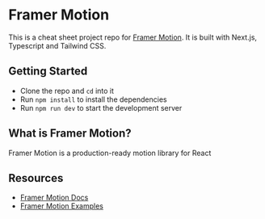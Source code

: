 # Framer Motion

This is a cheat sheet project repo for [Framer Motion](https://www.framer.com/motion/). It is built with Next.js, Typescript and Tailwind CSS.

## Getting Started

- Clone the repo and `cd` into it
- Run `npm install` to install the dependencies
- Run `npm run dev` to start the development server

## What is Framer Motion?

Framer Motion is a production-ready motion library for React

## Resources

- [Framer Motion Docs](https://www.framer.com/motion/introduction/)
- [Framer Motion Examples](https://www.framer.com/motion/examples/)

